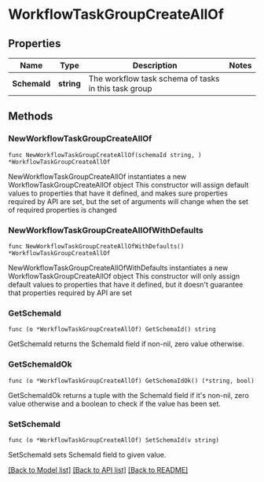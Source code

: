 # WorkflowTaskGroupCreateAllOf

## Properties

Name | Type | Description | Notes
------------ | ------------- | ------------- | -------------
**SchemaId** | **string** | The workflow task schema of tasks in this task group | 

## Methods

### NewWorkflowTaskGroupCreateAllOf

`func NewWorkflowTaskGroupCreateAllOf(schemaId string, ) *WorkflowTaskGroupCreateAllOf`

NewWorkflowTaskGroupCreateAllOf instantiates a new WorkflowTaskGroupCreateAllOf object
This constructor will assign default values to properties that have it defined,
and makes sure properties required by API are set, but the set of arguments
will change when the set of required properties is changed

### NewWorkflowTaskGroupCreateAllOfWithDefaults

`func NewWorkflowTaskGroupCreateAllOfWithDefaults() *WorkflowTaskGroupCreateAllOf`

NewWorkflowTaskGroupCreateAllOfWithDefaults instantiates a new WorkflowTaskGroupCreateAllOf object
This constructor will only assign default values to properties that have it defined,
but it doesn't guarantee that properties required by API are set

### GetSchemaId

`func (o *WorkflowTaskGroupCreateAllOf) GetSchemaId() string`

GetSchemaId returns the SchemaId field if non-nil, zero value otherwise.

### GetSchemaIdOk

`func (o *WorkflowTaskGroupCreateAllOf) GetSchemaIdOk() (*string, bool)`

GetSchemaIdOk returns a tuple with the SchemaId field if it's non-nil, zero value otherwise
and a boolean to check if the value has been set.

### SetSchemaId

`func (o *WorkflowTaskGroupCreateAllOf) SetSchemaId(v string)`

SetSchemaId sets SchemaId field to given value.



[[Back to Model list]](../README.md#documentation-for-models) [[Back to API list]](../README.md#documentation-for-api-endpoints) [[Back to README]](../README.md)


